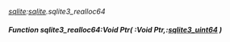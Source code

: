 _[sqlite](../../modules/sqlite/sqlite-module.md):[sqlite](../../modules/sqlite/sqlite-module.md).sqlite3\_realloc64_
##### Function sqlite3\_realloc64:Void Ptr( :Void Ptr,:[sqlite3_uint64](../../modules/sqlite/sqlite-sqlite3_uint64.md) )
